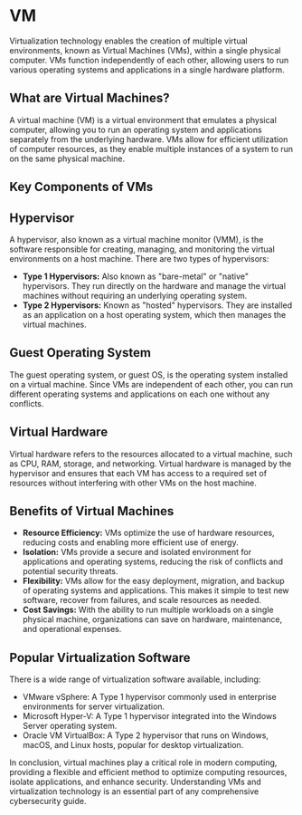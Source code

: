 # VM

Virtualization technology enables the creation of multiple virtual environments, known as Virtual Machines (VMs), within a single physical computer. VMs function independently of each other, allowing users to run various operating systems and applications in a single hardware platform.

## What are Virtual Machines?

A virtual machine (VM) is a virtual environment that emulates a physical computer, allowing you to run an operating system and applications separately from the underlying hardware. VMs allow for efficient utilization of computer resources, as they enable multiple instances of a system to run on the same physical machine.

## Key Components of VMs

## Hypervisor

A hypervisor, also known as a virtual machine monitor (VMM), is the software responsible for creating, managing, and monitoring the virtual environments on a host machine. There are two types of hypervisors:

- **Type 1 Hypervisors:** Also known as "bare-metal" or "native" hypervisors. They run directly on the hardware and manage the virtual machines without requiring an underlying operating system.
- **Type 2 Hypervisors:** Known as "hosted" hypervisors. They are installed as an application on a host operating system, which then manages the virtual machines.

## Guest Operating System

The guest operating system, or guest OS, is the operating system installed on a virtual machine. Since VMs are independent of each other, you can run different operating systems and applications on each one without any conflicts.

## Virtual Hardware

Virtual hardware refers to the resources allocated to a virtual machine, such as CPU, RAM, storage, and networking. Virtual hardware is managed by the hypervisor and ensures that each VM has access to a required set of resources without interfering with other VMs on the host machine.

## Benefits of Virtual Machines

- **Resource Efficiency:** VMs optimize the use of hardware resources, reducing costs and enabling more efficient use of energy.
- **Isolation:** VMs provide a secure and isolated environment for applications and operating systems, reducing the risk of conflicts and potential security threats.
- **Flexibility:** VMs allow for the easy deployment, migration, and backup of operating systems and applications. This makes it simple to test new software, recover from failures, and scale resources as needed.
- **Cost Savings:** With the ability to run multiple workloads on a single physical machine, organizations can save on hardware, maintenance, and operational expenses.

## Popular Virtualization Software

There is a wide range of virtualization software available, including:

- VMware vSphere: A Type 1 hypervisor commonly used in enterprise environments for server virtualization.
- Microsoft Hyper-V: A Type 1 hypervisor integrated into the Windows Server operating system.
- Oracle VM VirtualBox: A Type 2 hypervisor that runs on Windows, macOS, and Linux hosts, popular for desktop virtualization.

In conclusion, virtual machines play a critical role in modern computing, providing a flexible and efficient method to optimize computing resources, isolate applications, and enhance security. Understanding VMs and virtualization technology is an essential part of any comprehensive cybersecurity guide.
